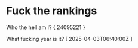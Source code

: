 # Fuck the rankings

Who the hell am I?
{ 24095221 }

What fucking year is it?
[ 2025-04-03T06:40:00Z ]
